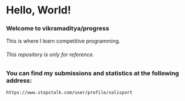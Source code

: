 # Hello, World!

### **Welcome to vikramaditya/progress**

This is where I learn competitive programming.

###### This repository is only for reference.
### You can find my submissions and statistics at the following address:
```
https://www.stopstalk.com/user/profile/valisport
```
